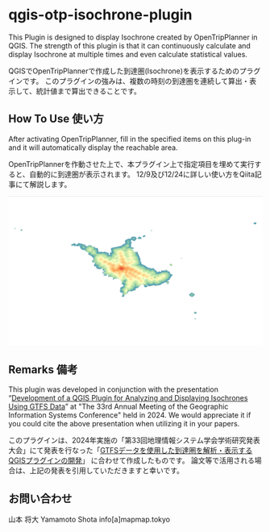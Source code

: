 # qgis-otp-isochrone-plugin

This Plugin is designed to display Isochrone created by OpenTripPlanner in QGIS.
The strength of this plugin is that it can continuously calculate and display Isochrone at multiple times and even calculate statistical values.

QGISでOpenTripPlannerで作成した到達圏(Isochrone)を表示するためのプラグインです。
このプラグインの強みは、複数の時刻の到達圏を連続して算出・表示して、統計値まで算出できることです。

## How To Use 使い方

After activating OpenTripPlanner, fill in the specified items on this plug-in and it will automatically display the reachable area.

OpenTripPlannerを作動させた上で、本プラグイン上で指定項目を埋めて実行すると、自動的に到達圏が表示されます。
12/9及び12/24に詳しい使い方をQiita記事にて解説します。

![sample_isochrone](imgs/sample_isochrone.jpg)

## Remarks 備考

This plugin was developed in conjunction with the presentation “[Development of a QGIS Plugin for Analyzing and Displaying Isochrones Using GTFS Data](https://pub.confit.atlas.jp/ja/event/gisa2024/presentation/E5-02)” at "The 33rd Annual Meeting of the Geographic Information Systems Conference" held in 2024. 
We would appreciate it if you could cite the above presentation when utilizing it in your papers.

このプラグインは、2024年実施の「第33回地理情報システム学会学術研究発表大会」にて発表を行なった「[GTFSデータを使用した到達圏を解析・表示するQGISプラグインの開発](https://pub.confit.atlas.jp/ja/event/gisa2024/presentation/E5-02)」 に合わせて作成したものです。
論文等で活用される場合は、上記の発表を引用していただきますと幸いです。

## お問い合わせ
山本 将大
Yamamoto Shota
info[a]mapmap.tokyo